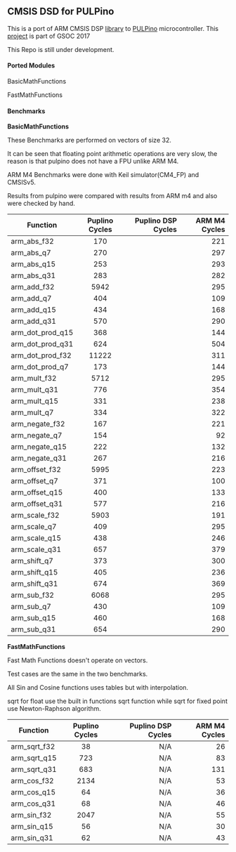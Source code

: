 ## CMSIS DSD for PULPino
This is a port of ARM CMSIS DSP [library](http://www.keil.com/pack/doc/CMSIS/DSP/html/index.html) to [PULPino](https://github.com/pulp-platform/pulpino) microcontroller.
This [project](https://summerofcode.withgoogle.com/projects/?sp-search=Mostafa#5599084384616448) is part of GSOC 2017 

This Repo is still under development.

#### Ported Modules
BasicMathFunctions

FastMathFunctions
#### Benchmarks
**BasicMathFunctions**

These Benchmarks are performed on vectors of size 32.

It can be seen that floating point arithmetic operations are very slow, the reason is that pulpino does not have a FPU unlike ARM M4.

ARM M4 Benchmarks were done with  Keil simulator(CM4_FP) and CMSISv5.

Results from pulpino were compared with results from ARM m4 and also were checked by hand.

| Function        | Puplino Cycles           | Puplino DSP  Cycles|  ARM M4 Cycles|
| ------------- |:-------------:| -----:| -----:|
| arm_abs_f32      | 170 |  | 221| 
| arm_abs_q7      | 270 |  | 297| 
| arm_abs_q15      | 253  |  | 293| 
| arm_abs_q31      | 283  |  | 282| 
| arm_add_f32      | 5942  |  | 295| 
| arm_add_q7      | 404 |  | 109| 
| arm_add_q15      | 434 |  | 168| 
| arm_add_q31      | 570 |  | 290| 
| arm_dot_prod_q15      | 368 |  |144 | 
| arm_dot_prod_q31      | 624 |  |504 | 
| arm_dot_prod_f32      | 11222 |  | 311| 
| arm_dot_prod_q7      | 173 |  | 144| 
| arm_mult_f32      | 5712 |  | 295| 
| arm_mult_q31      | 776 |  | 354| 
| arm_mult_q15      | 331 |  | 238| 
| arm_mult_q7      | 334 |  | 322| 
| arm_negate_f32      | 167 |  | 221| 
| arm_negate_q7      | 154  |  | 92| 
| arm_negate_q15      | 222  |  | 132| 
| arm_negate_q31      | 267  |  | 216| 
| arm_offset_f32      | 5995 |  | 223| 
| arm_offset_q7      | 371 |  | 100| 
| arm_offset_q15      | 400 |  | 133| 
| arm_offset_q31      | 577 |  | 216| 
| arm_scale_f32      | 5903 |  | 191| 
| arm_scale_q7      | 409 |  | 295| 
| arm_scale_q15      | 438 |  | 246| 
| arm_scale_q31      | 657 |  | 379| 
| arm_shift_q7      | 373 |  |300 | 
| arm_shift_q15      | 405 |  | 236| 
| arm_shift_q31      | 674|  | 369| 
| arm_sub_f32      | 6068 |  |295 | 
| arm_sub_q7      | 430 |  | 109| 
| arm_sub_q15      | 460 |  | 168| 
| arm_sub_q31      | 654 |  | 290| 

**FastMathFunctions**

Fast Math Functions doesn't operate on vectors.

Test cases are the same in the two benchmarks.

All Sin and Cosine functions uses tables but with interpolation.

sqrt for float use the built in functions sqrt function while sqrt for fixed point use  Newton-Raphson algorithm.

| Function        | Puplino Cycles           | Puplino DSP  Cycles|  ARM M4 Cycles|
| ------------- |:-------------:| -----:| -----:|
| arm_sqrt_f32      | 38 |N/A  | 26| 
| arm_sqrt_q15      | 723 |  N/A| 83| 
| arm_sqrt_q31      | 683 | N/A | 131| 
| arm_cos_f32      | 2134 |  N/A| 53| 
| arm_cos_q15      | 64|N/A  | 36| 
| arm_cos_q31      | 68 |  N/A| 46| 
| arm_sin_f32      | 2047 |  N/A| 55| 
| arm_sin_q15      | 56 |  N/A| 30| 
| arm_sin_q31      | 62 |  N/A| 43| 
